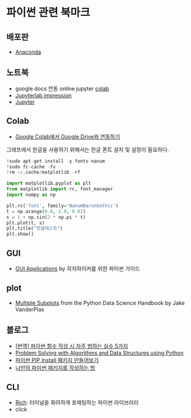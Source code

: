 # 파이썬 관련 북마크

## 배포판

* [Anaconda](https://www.anaconda.com/download/)

## 노트북

* google docs 연동 online jupyter [colab](https://colab.research.google.com)
* [Jupyterlab impression](https://medium.com/@brianray_7981/jupyterlab-first-impressions-e6d70d8a175d)
* [Jupyter](https://jupyter.org/install)

## Colab

* [Google Colab에서 Google Drive와 연동하기](https://somjang.tistory.com/entry/Google-Colab%EC%97%90%EC%84%9C-Google-Drive%EC%99%80-%EC%97%B0%EB%8F%99%ED%95%98%EA%B8%B0)

그래프에서 한글을 사용하기 위해서는 한글 폰트 설치 및 설정이 필요하다.

```python
!sudo apt-get install -y fonts-nanum
!sudo fc-cache -fv
!rm ~/.cache/matplotlib -rf

import matplotlib.pyplot as plt
from matplotlib import rc, font_manager
import numpy as np

plt.rc('font', family='NanumBarunGothic')
t = np.arange(0.0, 2.0, 0.01)
s = 1 + np.sin(2 * np.pi * t)
plt.plot(t, s)
plt.title("한글테스트")
plt.show()
```

## GUI

* [GUI Applications](https://docs.python-guide.org/scenarios/gui/) by 히치하이커를 위한 파이썬 가이드

## plot

* [Multiple Subplots](https://jakevdp.github.io/PythonDataScienceHandbook/04.08-multiple-subplots.html) from the Python Data Science Handbook by Jake VanderPlas

## 블로그

* [[번역] 파이썬 함수 작성 시 자주 범하는 실수 5가지](https://lazymatlab.tistory.com/m/109)
* [Problem Solving with Algorithms and Data Structures using Python](https://runestone.academy/runestone/books/published/pythonds/index.html)
* [파이썬 PIP Install 패키지 만들어보기](https://onlytojay.medium.com/%ED%8C%8C%EC%9D%B4%EC%8D%AC-pip-install-%ED%8C%A8%ED%82%A4%EC%A7%80-%EB%A7%8C%EB%93%A4%EC%96%B4%EB%B3%B4%EA%B8%B0-42ea68f4fabd)
* [나만의 파이썬 패키지를 작성하는 법](https://code.tutsplus.com/ko/tutorials/how-to-write-your-own-python-packages--cms-26076)

## CLI

* [Rich](https://news.hada.io/topic?id=2025): 터미널을 화려하게 포매팅하는 파이썬 라이브러리
* click
